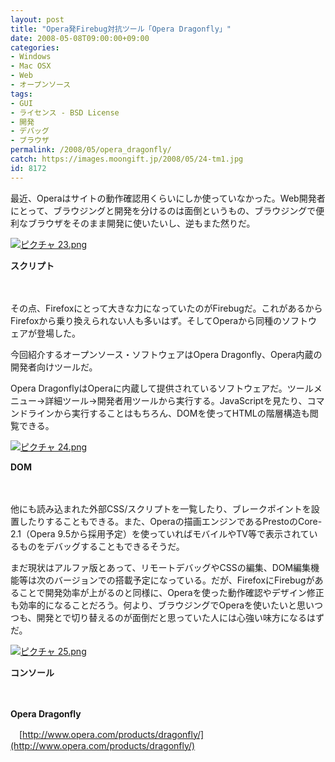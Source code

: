 ```yaml
---
layout: post
title: "Opera発Firebug対抗ツール「Opera Dragonfly」"
date: 2008-05-08T09:00:00+09:00
categories:
- Windows
- Mac OSX
- Web
- オープンソース
tags: 
- GUI
- ライセンス - BSD License
- 開発
- デバッグ
- ブラウザ
permalink: /2008/05/opera_dragonfly/
catch: https://images.moongift.jp/2008/05/24-tm1.jpg
id: 8172
---
```

最近、Operaはサイトの動作確認用くらいにしか使っていなかった。Web開発者にとって、ブラウジングと開発を分けるのは面倒というもの、ブラウジングで便利なブラウザをそのまま開発に使いたいし、逆もまた然りだ。

  

[![ピクチャ 23.png](https://images.moongift.jp/2008/05/23-tm1.jpg)](https://images.moongift.jp/2008/05/231.jpg)  
  
**スクリプト**

  

　

  

その点、Firefoxにとって大きな力になっていたのがFirebugだ。これがあるからFirefoxから乗り換えられない人も多いはず。そしてOperaから同種のソフトウェアが登場した。

  

今回紹介するオープンソース・ソフトウェアはOpera Dragonfly、Opera内蔵の開発者向けツールだ。

  
  
<!--more-->  

Opera DragonflyはOperaに内蔵して提供されているソフトウェアだ。ツールメニュー→詳細ツール→開発者用ツールから実行する。JavaScriptを見たり、コマンドラインから実行することはもちろん、DOMを使ってHTMLの階層構造も閲覧できる。

  

[![ピクチャ 24.png](https://images.moongift.jp/2008/05/24-tm1.jpg)](https://images.moongift.jp/2008/05/241.jpg)  
  
**DOM**

  

　

  

他にも読み込まれた外部CSS/スクリプトを一覧したり、ブレークポイントを設置したりすることもできる。また、Operaの描画エンジンであるPrestoのCore-2.1（Opera 9.5から採用予定）を使っていればモバイルやTV等で表示されているものをデバッグすることもできるそうだ。

  

まだ現状はアルファ版とあって、リモートデバッグやCSSの編集、DOM編集機能等は次のバージョンでの搭載予定になっている。だが、FirefoxにFirebugがあることで開発効率が上がるのと同様に、Operaを使った動作確認やデザイン修正も効率的になることだろう。何より、ブラウジングでOperaを使いたいと思いつつも、開発とで切り替えるのが面倒だと思っていた人には心強い味方になるはずだ。

  

[![ピクチャ 25.png](https://images.moongift.jp/2008/05/25-tm.jpg)](https://images.moongift.jp/2008/05/25.jpg)  
  
**コンソール**

  

　

  

**Opera Dragonfly**  
  
　[http://www.opera.com/products/dragonfly/](http://www.opera.com/products/dragonfly/)

  
